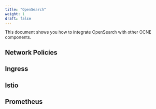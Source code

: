 ```yaml
---
title: "OpenSearch"
weight: 1
draft: false
---
```

This document shows you how to integrate OpenSearch with other OCNE components.

## Network Policies
## Ingress
## Istio
## Prometheus
